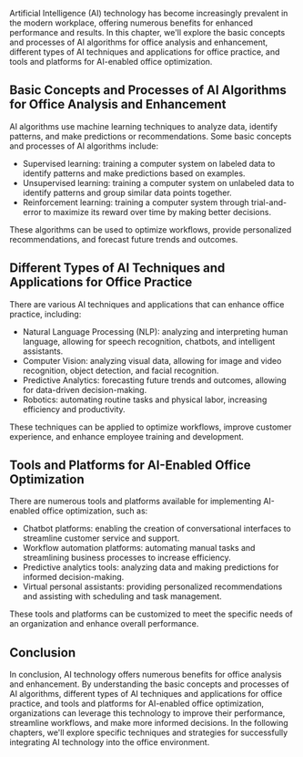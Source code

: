 
Artificial Intelligence (AI) technology has become increasingly prevalent in the modern workplace, offering numerous benefits for enhanced performance and results. In this chapter, we'll explore the basic concepts and processes of AI algorithms for office analysis and enhancement, different types of AI techniques and applications for office practice, and tools and platforms for AI-enabled office optimization.

Basic Concepts and Processes of AI Algorithms for Office Analysis and Enhancement
---------------------------------------------------------------------------------

AI algorithms use machine learning techniques to analyze data, identify patterns, and make predictions or recommendations. Some basic concepts and processes of AI algorithms include:

* Supervised learning: training a computer system on labeled data to identify patterns and make predictions based on examples.
* Unsupervised learning: training a computer system on unlabeled data to identify patterns and group similar data points together.
* Reinforcement learning: training a computer system through trial-and-error to maximize its reward over time by making better decisions.

These algorithms can be used to optimize workflows, provide personalized recommendations, and forecast future trends and outcomes.

Different Types of AI Techniques and Applications for Office Practice
---------------------------------------------------------------------

There are various AI techniques and applications that can enhance office practice, including:

* Natural Language Processing (NLP): analyzing and interpreting human language, allowing for speech recognition, chatbots, and intelligent assistants.
* Computer Vision: analyzing visual data, allowing for image and video recognition, object detection, and facial recognition.
* Predictive Analytics: forecasting future trends and outcomes, allowing for data-driven decision-making.
* Robotics: automating routine tasks and physical labor, increasing efficiency and productivity.

These techniques can be applied to optimize workflows, improve customer experience, and enhance employee training and development.

Tools and Platforms for AI-Enabled Office Optimization
------------------------------------------------------

There are numerous tools and platforms available for implementing AI-enabled office optimization, such as:

* Chatbot platforms: enabling the creation of conversational interfaces to streamline customer service and support.
* Workflow automation platforms: automating manual tasks and streamlining business processes to increase efficiency.
* Predictive analytics tools: analyzing data and making predictions for informed decision-making.
* Virtual personal assistants: providing personalized recommendations and assisting with scheduling and task management.

These tools and platforms can be customized to meet the specific needs of an organization and enhance overall performance.

Conclusion
----------

In conclusion, AI technology offers numerous benefits for office analysis and enhancement. By understanding the basic concepts and processes of AI algorithms, different types of AI techniques and applications for office practice, and tools and platforms for AI-enabled office optimization, organizations can leverage this technology to improve their performance, streamline workflows, and make more informed decisions. In the following chapters, we'll explore specific techniques and strategies for successfully integrating AI technology into the office environment.
